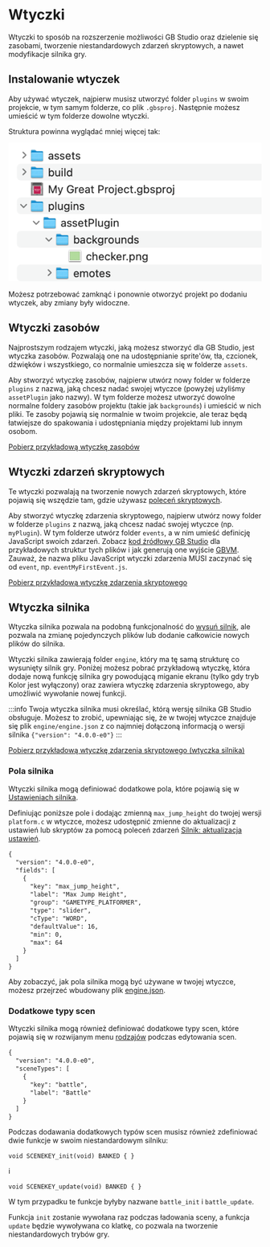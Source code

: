 # Wtyczki

Wtyczki to sposób na rozszerzenie możliwości GB Studio oraz dzielenie się zasobami, tworzenie niestandardowych zdarzeń skryptowych, a nawet modyfikacje silnika gry.

## Instalowanie wtyczek

Aby używać wtyczek, najpierw musisz utworzyć folder `plugins` w swoim projekcie, w tym samym folderze, co plik `.gbsproj`. Następnie możesz umieścić w tym folderze dowolne wtyczki.

Struktura powinna wyglądać mniej więcej tak:

<img src="/img/screenshots/plugins-file-structure.png" className="event-preview" />

Możesz potrzebować zamknąć i ponownie otworzyć projekt po dodaniu wtyczek, aby zmiany były widoczne.

## Wtyczki zasobów

Najprostszym rodzajem wtyczki, jaką możesz stworzyć dla GB Studio, jest wtyczka zasobów. Pozwalają one na udostępnianie sprite'ów, tła, czcionek, dźwięków i wszystkiego, co normalnie umieszcza się w folderze `assets`.

Aby stworzyć wtyczkę zasobów, najpierw utwórz nowy folder w folderze `plugins` z nazwą, jaką chcesz nadać swojej wtyczce (powyżej użyliśmy `assetPlugin` jako nazwy). W tym folderze możesz utworzyć dowolne normalne foldery zasobów projektu (takie jak `backgrounds`) i umieścić w nich pliki. Te zasoby pojawią się normalnie w twoim projekcie, ale teraz będą łatwiejsze do spakowania i udostępniania między projektami lub innym osobom.


[Pobierz przykładową wtyczkę zasobów](/assets/plugins/assetExamplePlugin.zip)

## Wtyczki zdarzeń skryptowych

Te wtyczki pozwalają na tworzenie nowych zdarzeń skryptowych, które pojawią się wszędzie tam, gdzie używasz [poleceń skryptowych](/docs/scripting).

Aby stworzyć wtyczkę zdarzenia skryptowego, najpierw utwórz nowy folder w folderze `plugins` z nazwą, jaką chcesz nadać swojej wtyczce (np. `myPlugin`). W tym folderze utwórz folder `events`, a w nim umieść definicję JavaScript swoich zdarzeń. Zobacz [kod źródłowy GB Studio](https://github.com/chrismaltby/gb-studio/tree/develop/src/lib/events) dla przykładowych struktur tych plików i jak generują one wyjście [GBVM](/docs/scripting/gbvm). Zauważ, że nazwa pliku JavaScript wtyczki zdarzenia MUSI zaczynać się od `event`, np. `eventMyFirstEvent.js`.

[Pobierz przykładową wtyczkę zdarzenia skryptowego](/assets/plugins/eventExamplePlugin.zip)

## Wtyczka silnika

Wtyczka silnika pozwala na podobną funkcjonalność do [wysuń silnik](/docs/extending-gbstudio/engine-eject), ale pozwala na zmianę pojedynczych plików lub dodanie całkowicie nowych plików do silnika.

Wtyczki silnika zawierają folder `engine`, który ma tę samą strukturę co wysunięty silnik gry. Poniżej możesz pobrać przykładową wtyczkę, która dodaje nową funkcję silnika gry powodującą miganie ekranu (tylko gdy tryb Kolor jest wyłączony) oraz zawiera wtyczkę zdarzenia skryptowego, aby umożliwić wywołanie nowej funkcji.

:::info
Twoja wtyczka silnika musi określać, którą wersję silnika GB Studio obsługuje. Możesz to zrobić, upewniając się, że w twojej wtyczce znajduje się plik `engine/engine.json` z co najmniej dołączoną informacją o wersji silnika `{"version": "4.0.0-e0"}`
:::

[Pobierz przykładową wtyczkę zdarzenia skryptowego (wtyczka silnika)](/assets/plugins/engineExamplePlugin.zip)

### Pola silnika

Wtyczki silnika mogą definiować dodatkowe pola, które pojawią się w [Ustawieniach silnika](/docs/settings/#engine-settings).

Definiując poniższe pole i dodając zmienną `max_jump_height` do twojej wersji `platform.c` w wtyczce, możesz udostępnić zmienne do aktualizacji z ustawień lub skryptów za pomocą poleceń zdarzeń [Silnik: aktualizacja ustawień](/docs/scripting/script-glossary/engine-fields).


```
{
  "version": "4.0.0-e0",
  "fields": [
    {
      "key": "max_jump_height",
      "label": "Max Jump Height",
      "group": "GAMETYPE_PLATFORMER",
      "type": "slider",
      "cType": "WORD",
      "defaultValue": 16,
      "min": 0,
      "max": 64
    }
  ]
}
```
Aby zobaczyć, jak pola silnika mogą być używane w twojej wtyczce, możesz przejrzeć wbudowany plik [engine.json](https://github.com/chrismaltby/gb-studio/blob/develop/appData/src/gb/engine.json).

### Dodatkowe typy scen

Wtyczki silnika mogą również definiować dodatkowe typy scen, które pojawią się w rozwijanym menu  [rodzajów](/docs/project-editor/scenes#scene-properties) podczas edytowania scen.


```
{
  "version": "4.0.0-e0",
  "sceneTypes": [
    {
      "key": "battle",
      "label": "Battle"
    }
  ]
}
```

Podczas dodawania dodatkowych typów scen musisz również zdefiniować dwie funkcje w swoim niestandardowym silniku:

```
void SCENEKEY_init(void) BANKED { }
```
i
```
void SCENEKEY_update(void) BANKED { }
```

W tym przypadku te funkcje byłyby nazwane `battle_init` i `battle_update`.

Funkcja `init` zostanie wywołana raz podczas ładowania sceny, a funkcja `update` będzie wywoływana co klatkę, co pozwala na tworzenie niestandardowych trybów gry.
